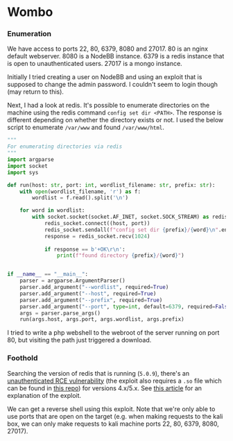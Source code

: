 # Wombo
### Enumeration
We have access to ports 22, 80, 6379, 8080 and 27017. 80 is an nginx default webserver. 8080 is a NodeBB instance. 6379 is a redis instance that is open to unauthenticated users. 27017 is a mongo instance.

Initially I tried creating a user on NodeBB and using an exploit that is supposed to change the admin password. I couldn't seem to login though (may return to this).

Next, I had a look at redis. It's possible to enumerate directories on the machine using the redis command `config set dir <PATH>`. The response is different depending on whether the directory exists or not. I used the below script to enumerate `/var/www` and found `/var/www/html`.

```python
"""
For enumerating directories via redis
"""
import argparse
import socket
import sys

def run(host: str, port: int, wordlist_filename: str, prefix: str):
    with open(wordlist_filename, 'r') as f:
        wordlist = f.read().split('\n')

	for word in wordlist:
		with socket.socket(socket.AF_INET, socket.SOCK_STREAM) as redis_socket:
			redis_socket.connect((host, port))
			redis_socket.sendall(f"config set dir {prefix}/{word}\n".encode())
			response = redis_socket.recv(1024)
			
			if response == b'+OK\r\n':
				print(f"found directory {prefix}/{word}")


if __name__ == "__main__":
    parser = argparse.ArgumentParser()
    parser.add_argument("--wordlist", required=True)
    parser.add_argument("--host", required=True)
    parser.add_argument("--prefix", required=True)
    parser.add_argument("--port", type=int, default=6379, required=False)
    args = parser.parse_args()
    run(args.host, args.port, args.wordlist, args.prefix)
```

I tried to write a php webshell to the webroot of the server running on port 80, but visiting the path just triggered a download.

### Foothold

Searching the version of redis that is running (`5.0.9`), there's an [unauthenticated RCE vulnerability](https://github.com/Ridter/redis-rce) (the exploit also requires a `.so` file which can be found in [this repo](https://github.com/n0b0dyCN/redis-rogue-server)) for versions 4.x/5.x. See [this article](https://medium.com/@knownsec404team/rce-exploits-of-redis-based-on-master-slave-replication-ef7a664ce1d0) for an explanation of the exploit.

We can get a reverse shell using this exploit. Note that we're only able to use ports that are open on the target (e.g. when making requests to the kali box, we can only make requests to kali machine ports 22, 80, 6379, 8080, 27017).